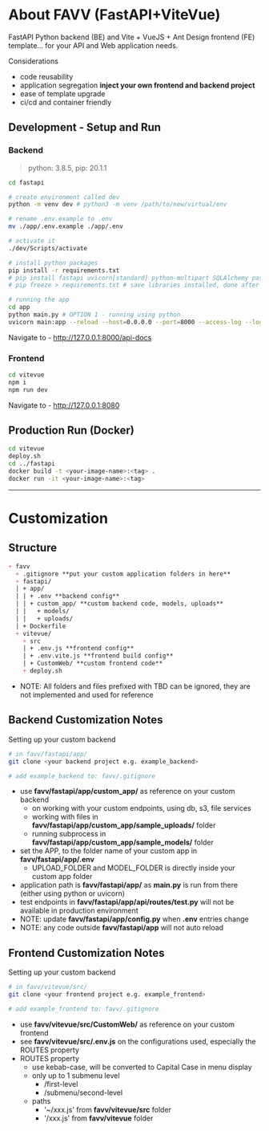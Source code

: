 # About FAVV (FastAPI+ViteVue)

FastAPI Python backend (BE) and Vite + VueJS + Ant Design frontend (FE) template... for your API and Web application needs.

Considerations
- code reusability
- application segregation **inject your own frontend and backend project**
- ease of template upgrade 
- ci/cd and container friendly

## Development - Setup and Run

### Backend

> python: 3.8.5, pip: 20.1.1

```bash
cd fastapi

# create environment called dev
python -m venv dev # python3 -m venv /path/to/new/virtual/env

# rename .env.example to .env
mv ./app/.env.example ./app/.env

# activate it
./dev/Scripts/activate

# install python packages
pip install -r requirements.txt
# pip install fastapi uvicorn[standard] python-multipart SQLAlchemy passlib[bcrypt] python-jose[cryptography] boto3 ? asyncpg ? mongo
# pip freeze > requirements.txt # save libraries installed, done after each pip install

# running the app
cd app
python main.py # OPTION 1 - running using python
uvicorn main:app --reload --host=0.0.0.0 --port=8000 --access-log --log-level=debug --header server:none # OPTION 2 - running uvicorn
```

Navigate to - http://127.0.0.1:8000/api-docs

### Frontend

```bash
cd vitevue
npm i
npm run dev
```

Navigate to - http://127.0.0.1:8080

## Production Run (Docker)

```bash
cd vitevue
deploy.sh
cd ../fastapi
docker build -t <your-image-name>:<tag> .
docker run -it <your-image-name>:<tag>
```

---

# Customization

## Structure

```md
+ favv
  + .gitignore **put your custom application folders in here**
  + fastapi/
  | + app/
  | | + .env **backend config**
  | | + custom_app/ **custom backend code, models, uploads**
  | |   + models/ 
  | |   + uploads/
  | + Dockerfile
  + vitevue/
    + src
    | + .env.js **frontend config**
    | + .env.vite.js **frontend build config**
    | + CustomWeb/ **custom frontend code**
    + deploy.sh
```

- NOTE: All folders and files prefixed with TBD can be ignored, they are not implemented and used for reference

## Backend Customization Notes

Setting up your custom backend

```bash
# in favv/fastapi/app/
git clone <your backend project e.g. example_backend>

# add example_backend to: favv/.gitignore
```

- use **favv/fastapi/app/custom_app/** as reference on your custom backend
  - on working with your custom endpoints, using db, s3, file services
  - working with files in **favv/fastapi/app/custom_app/sample_uploads/** folder
  - running subprocess in **favv/fastapi/app/custom_app/sample_models/** folder
- set the APP, to the folder name of your custom app in **favv/fastapi/app/.env**
  - UPLOAD_FOLDER and MODEL_FOLDER is directly inside your custom app folder
- application path is **favv/fastapi/app/** as **main.py** is run from there (either using python or uvicorn)
- test endpoints in **favv/fastapi/app/api/routes/test.py** will not be available in production environment
- NOTE: update **favv/fastapi/app/config.py** when **.env** entries change
- NOTE: any code outside **favv/fastapi/app** will not auto reload

## Frontend Customization Notes
Setting up your custom backend

```bash
# in favv/vitevue/src/
git clone <your frontend project e.g. example_frontend>

# add example_frontend to: favv/.gitignore
```

- use **favv/vitevue/src/CustomWeb/** as reference on your custom frontend
- see **favv/vitevue/src/.env.js** on the configurations used, especially the ROUTES property
- ROUTES property
  - use kebab-case, will be converted to Capital Case in menu display
  - only up to 1 submenu level
    - /first-level
    - /submenu/second-level
  - paths
    - '~/xxx.js' from **favv/vitevue/src** folder
    - '/xxx.js' from **favv/vitevue** folder
